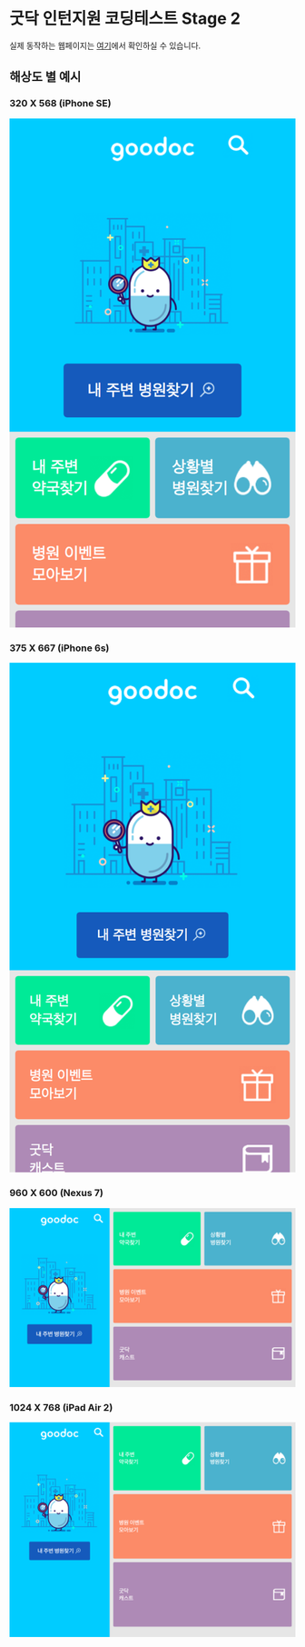 # 굿닥 인턴지원 코딩테스트 Stage 2

실제 동작하는 웹페이지는 [여기](https://cookieshake.github.io/gd-test-html/index.html)에서 확인하실 수 있습니다.

## 해상도 별 예시

### 320 X 568 (iPhone SE)
![320 곱하기 568](examples/320x568.png)

### 375 X 667 (iPhone 6s)
![375 곱하기 667](examples/375x667.png)

### 960 X 600 (Nexus 7)
![960 곱하기 600](examples/960x600.png)

### 1024 X 768 (iPad Air 2)
![1024 곱하기 768](examples/1024x768.png)